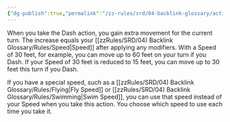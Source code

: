 ```yaml
---
{"dg-publish":true,"permalink":"/zz-rules/srd/04-backlink-glossary/actions/dash/","tags":["action"]}
---
```


When you take the Dash action, you gain extra movement for the current turn. The increase equals your [[zzRules/SRD/04) Backlink Glossary/Rules/Speed\|Speed]] after applying any modifiers. With a Speed of 30 feet, for example, you can move up to 60 feet on your turn if you Dash. If your Speed of 30 feet is reduced to 15 feet, you can move up to 30 feet this turn if you Dash.

If you have a special speed, such as a [[zzRules/SRD/04) Backlink Glossary/Rules/Flying\|Fly Speed]] or [[zzRules/SRD/04) Backlink Glossary/Rules/Swimming\|Swim Speed]], you can use that speed instead of your Speed when you take this action. You choose which speed to use each time you take it.